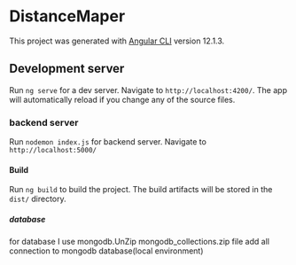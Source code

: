 # DistanceMaper

This project was generated with [Angular CLI](https://github.com/angular/angular-cli) version 12.1.3.

## Development server

Run `ng serve` for a dev server. Navigate to `http://localhost:4200/`. The app will automatically reload if you change any of the source files.

### backend server 
Run `nodemon index.js` for backend server. Navigate to `http://localhost:5000/`

#### Build
Run `ng build` to build the project. The build artifacts will be stored in the `dist/` directory.

##### database
for database I use mongodb.UnZip mongodb_collections.zip file add all connection to mongodb database(local environment)





